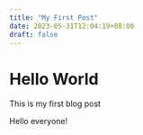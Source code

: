 ```yaml
---
title: "My First Post"
date: 2023-05-31T12:04:19+08:00
draft: false
---
```


# Hello World

This is my first blog post

Hello everyone!
